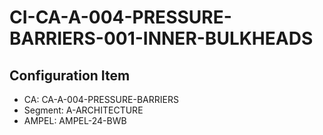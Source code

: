 # CI-CA-A-004-PRESSURE-BARRIERS-001-INNER-BULKHEADS

## Configuration Item
- CA: CA-A-004-PRESSURE-BARRIERS
- Segment: A-ARCHITECTURE
- AMPEL: AMPEL-24-BWB
